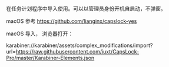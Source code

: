 在任务计划程序中导入使用。可以以管理员身份开机自启动，不弹窗。


macOS 参考 https://github.com/lianginx/capslock-yes


macOS 导入， 浏览器打开：

karabiner://karabiner/assets/complex_modifications/import?url=https://raw.githubusercontent.com/iuxt/CapsLock-Pro/master/Karabiner-Elements.json



